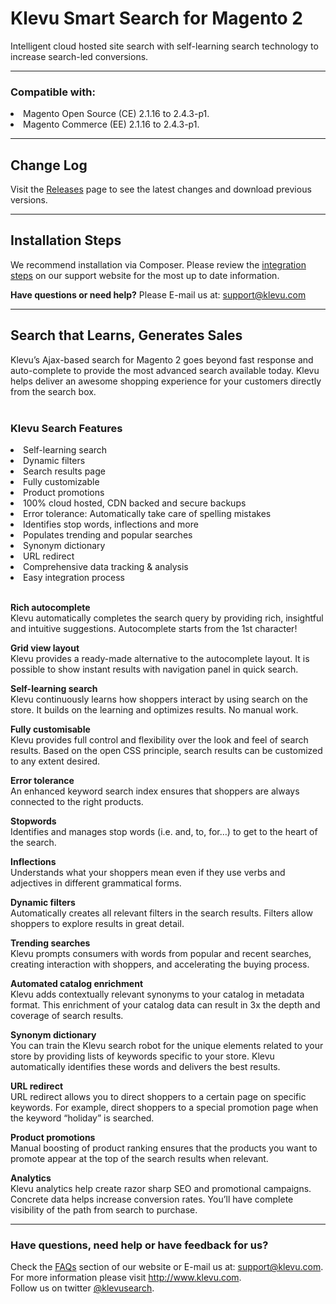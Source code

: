 # Klevu Smart Search for Magento 2

Intelligent cloud hosted site search with self-learning search technology to increase search-led conversions.<br />

<hr />
<h3>Compatible with:</h3>
<li>Magento Open Source (CE) 2.1.16 to 2.4.3-p1.</li>
<li>Magento Commerce (EE) 2.1.16 to 2.4.3-p1.</li>

<hr />
<h2>Change Log</h2>
<p>Visit the <a href="https://github.com/klevu/klevu-smart-search-M2/releases" target="_blank">Releases</a> page to see the latest changes and download previous versions.</p>

<hr />
<h2>Installation Steps</h2> 
<p>We recommend installation via Composer. Please review the <a href="https://help.klevu.com/support/solutions/articles/5000871252-integration-steps-for-magento-2" target="_blank">integration steps</a> 
on our support website for the most up to date information.</p>

<b>Have questions or need help?</b> Please E-mail us at: <a href="mailto:support@klevu.com">support@klevu.com</a><br />
<hr />
<h2>Search that Learns, Generates Sales</h2>
Klevu’s Ajax-based search for Magento 2 goes beyond fast response and auto-complete to provide the most advanced search available today. 
Klevu helps deliver an awesome shopping experience for your customers directly from the search box. <br /><br />
<img src="https://www.klevu.com/img/img-slider/magento/magento-2-search.jpg" alt="" />

<h3>Klevu Search Features</h3>

<li>Self-learning search</li>
<li>Dynamic filters</li>
<li>Search results page</li>
<li>Fully customizable</li>
<li>Product promotions</li>
<li>100% cloud hosted, CDN backed and secure backups</li>
<li>Error tolerance: Automatically take care of spelling mistakes</li>
<li>Identifies stop words, inflections and more</li>
<li>Populates trending and popular searches</li>
<li>Synonym dictionary</li>
<li>URL redirect</li>
<li>Comprehensive data tracking & analysis</li>
<li>Easy integration process</li>

<br />

<b>Rich autocomplete</b><br />
Klevu automatically completes the search query by providing rich, insightful and intuitive suggestions. Autocomplete starts from the 1st character!
<br />

<b>Grid view layout</b><br />
Klevu provides a ready-made alternative to the autocomplete layout. It is possible to show instant results with navigation panel in quick search.
<br />

<b>Self-learning search</b><br />
Klevu continuously learns how shoppers interact by using search on the store. It builds on the learning and optimizes results. No manual work.
<br />

<b>Fully customisable</b><br />
Klevu provides full control and flexibility over the look and feel of search results. Based on the open CSS principle, search results can be customized to any extent desired.
<br />

<b>Error tolerance</b><br />
An enhanced keyword search index ensures that shoppers are always connected to the right products.
<br />

<b>Stopwords</b><br />
Identifies and manages stop words (i.e. and, to, for…) to get to the heart of the search.
<br />

<b>Inflections</b><br />
Understands what your shoppers mean even if they use verbs and adjectives in different grammatical forms.
<br />

<b>Dynamic filters</b><br />
Automatically creates all relevant filters in the search results. Filters allow shoppers to explore results in great detail.
<br />

<b>Trending searches</b><br />
Klevu prompts consumers with words from popular and recent searches, creating interaction with shoppers, and accelerating the buying process.
<br />

<b>Automated catalog enrichment</b><br />
Klevu adds contextually relevant synonyms to your catalog in metadata format. This enrichment of your catalog data can result in 3x the depth and coverage of search results.
<br />

<b>Synonym dictionary</b><br />
You can train the Klevu search robot for the unique elements related to your store by providing lists of keywords specific to your store. Klevu automatically identifies these words and delivers the best results.
<br />

<b>URL redirect</b><br />
URL redirect allows you to direct shoppers to a certain page on specific keywords. For example, direct shoppers to a special promotion page when the keyword “holiday” is searched.
<br />

<b>Product promotions</b><br />
Manual boosting of product ranking ensures that the products you want to promote appear at the top of the search results when relevant.
<br />

<b>Analytics</b><br />
Klevu analytics help create razor sharp SEO and promotional campaigns. Concrete data helps increase conversion rates. You’ll have complete visibility of the path from search to purchase.
<br />

<hr />

<h3>Have questions, need help or have feedback for us?</h3>
Check the <a href="https://help.klevu.com/support/solutions/folders/5000308572">FAQs</a> section of our website or E-mail us at: <a href="mailto:support@klevu.com">support@klevu.com</a>.
<br />For more information please visit <a href="https://www.klevu.com">http://www.klevu.com</a>.
<br />Follow us on twitter <a href="https://twitter.com/klevusearch">@klevusearch</a>.
